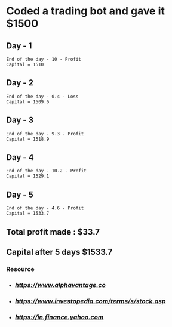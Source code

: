# Coded a trading bot and gave it $1500


## Day - 1
```
End of the day - 10 - Profit
Capital = 1510
```

## Day - 2
```
End of the day - 0.4 - Loss
Capital = 1509.6
```

## Day - 3
```
End of the day - 9.3 - Profit
Capital = 1518.9
```

## Day - 4
```
End of the day - 10.2 - Profit
Capital = 1529.1
```

## Day - 5
```
End of the day - 4.6 - Profit
Capital = 1533.7
```

## Total profit made : $33.7
## Capital after 5 days $1533.7


### Resource

* ### ***https://www.alphavantage.co***
* ### ***https://www.investopedia.com/terms/s/stock.asp***
* ### ***https://in.finance.yahoo.com***
